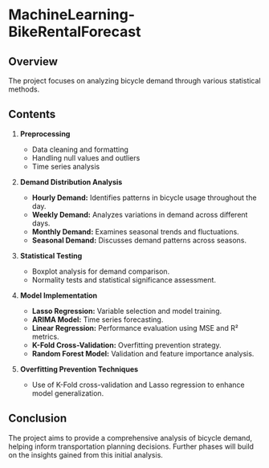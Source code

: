 # MachineLearning-BikeRentalForecast

## Overview
The project focuses on analyzing bicycle demand through various statistical methods.

## Contents
1. **Preprocessing**
   - Data cleaning and formatting
   - Handling null values and outliers
   - Time series analysis

2. **Demand Distribution Analysis**
   - **Hourly Demand:** Identifies patterns in bicycle usage throughout the day.
   - **Weekly Demand:** Analyzes variations in demand across different days.
   - **Monthly Demand:** Examines seasonal trends and fluctuations.
   - **Seasonal Demand:** Discusses demand patterns across seasons.

3. **Statistical Testing**
   - Boxplot analysis for demand comparison.
   - Normality tests and statistical significance assessment.

4. **Model Implementation**
   - **Lasso Regression:** Variable selection and model training.
   - **ARIMA Model:** Time series forecasting.
   - **Linear Regression:** Performance evaluation using MSE and R² metrics.
   - **K-Fold Cross-Validation:** Overfitting prevention strategy.
   - **Random Forest Model:** Validation and feature importance analysis.

5. **Overfitting Prevention Techniques**
   - Use of K-Fold cross-validation and Lasso regression to enhance model generalization.

## Conclusion
The project aims to provide a comprehensive analysis of bicycle demand, helping inform transportation planning decisions. Further phases will build on the insights gained from this initial analysis.

